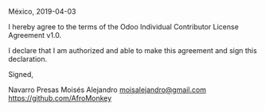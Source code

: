 México, 2019-04-03

I hereby agree to the terms of the Odoo Individual Contributor License
Agreement v1.0.

I declare that I am authorized and able to make this agreement and sign this
declaration.

Signed,

Navarro Presas Moisés Alejandro moisalejandro@gmail.com https://github.com/AfroMonkey
